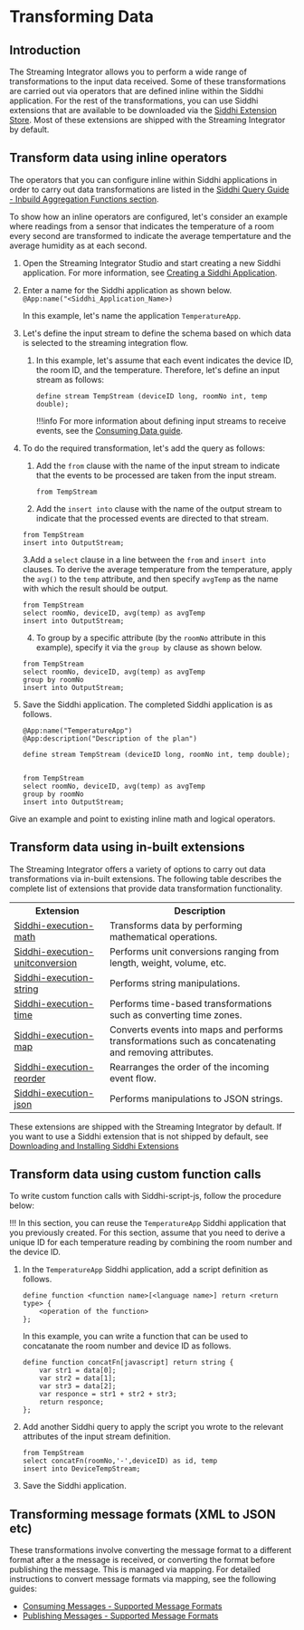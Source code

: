 # Transforming Data

## Introduction

The Streaming Integrator allows you to perform a wide range of transformations to the input data received. Some of these 
transformations are carried out via operators that are defined inline within the Siddhi application. For the rest of the
 transformations, you can use Siddhi extensions that are available to be downloaded via the [Siddhi Extension Store](https://store.wso2.com/store/assets/analyticsextension/list).
 Most of these extensions are shipped with the Streaming Integrator by default.

## Transform data using inline operators

The operators that you can configure inline within Siddhi applications in order to carry out data transformations are listed in the [Siddhi Query Guide - Inbuild Aggregation Functions section](https://siddhi.io/en/v5.0/docs/query-guide/#select).

To show how an inline operators are configured, let's consider an example where readings from a sensor that indicates 
the temperature of a room every second are transformed to indicate the average tempertature and the average humidity as at each second.

1. Open the Streaming Integrator Studio and start creating a new Siddhi application. For more information, see [Creating a Siddhi Application](../develop/creating-a-Siddhi-Application.md).
2. Enter a name for the Siddhi application as shown below.<br/>
   `@App:name("<Siddhi_Application_Name>)`<br/>
   
   In this example, let's name the application `TemperatureApp`.
   
3. Let's define the input stream to define the schema based on which data is selected to the streaming integration flow.
    1. In this example, let's assume that each event indicates the device ID, the room ID, and the temperature. Therefore, let's define an input stream as follows:
       ```
       define stream TempStream (deviceID long, roomNo int, temp double);
       ```
       
       !!!info
           For more information about defining input streams to receive events, see the [Consuming Data guide](consuming-messages.md).
           
          
4. To do the required transformation, let's add the query as follows:
    1. Add the `from` clause with the name of the input stream to indicate that the events to be processed are taken from the input stream.
       ```
       from TempStream
       ```
    2. Add the `insert into` clause with the name of the output stream to indicate that the processed events are directed to that stream.
      ```
      from TempStream
      insert into OutputStream;
      ```
    3.Add a `select` clause in a line between the `from` and `insert into` clauses. To derive the average temperature from the temperature, apply the `avg()` to the `temp` 
    attribute, and then specify `avgTemp` as the name with which the result should be output. 
    
      ```
      from TempStream
      select roomNo, deviceID, avg(temp) as avgTemp
      insert into OutputStream;
      ```
    4. To group by a specific attribute (by the `roomNo` attribute in this example), specify it via the `group by` clause as shown below.
      ```
      from TempStream
      select roomNo, deviceID, avg(temp) as avgTemp
      group by roomNo
      insert into OutputStream;
      ```
    
5. Save the Siddhi application. The completed Siddhi application is as follows.

    ```
    @App:name("TemperatureApp")
    @App:description("Description of the plan")
    
    define stream TempStream (deviceID long, roomNo int, temp double);
    
    
    from TempStream
    select roomNo, deviceID, avg(temp) as avgTemp
    group by roomNo
    insert into OutputStream;
    ```

Give an example and point to existing inline math and logical operators.



## Transform data using in-built extensions

The Streaming Integrator offers a variety of options to carry out data transformations via in-built extensions. The 
following table describes the complete list of extensions that provide data transformation functionality.

<table class="tg">
  <tr>
    <th class="tg-0pky">Extension</th>
    <th class="tg-0pky">Description</th>
  </tr>
  <tr>
    <td class="tg-0pky"><a href="https://siddhi-io.github.io/siddhi-execution-math/api/latest/#log-function">Siddhi-execution-math</a></td>
    <td class="tg-0pky">Transforms data by performing mathematical operations.</td>
  </tr>
  <tr>
    <td class="tg-0pky"><a href="https://siddhi-io.github.io/siddhi-execution-unitconversion/">Siddhi-execution-unitconversion</a></td>
    <td class="tg-0pky">Performs unit conversions ranging from length, weight, volume, etc.</td>
  </tr>
  <tr>
    <td class="tg-0pky"><a href="https://siddhi-io.github.io/siddhi-execution-string/">Siddhi-execution-string</a></td>
    <td class="tg-0pky">Performs string manipulations.</td>
  </tr>
  <tr>
    <td class="tg-0pky"><a href="https://siddhi-io.github.io/siddhi-execution-time/">Siddhi-execution-time</a></td>
    <td class="tg-0pky">Performs time-based transformations such as converting time zones.</td>
  </tr>
  <tr>
    <td class="tg-0pky"><a href="https://siddhi-io.github.io/siddhi-execution-map/">Siddhi-execution-map</a></td>
    <td class="tg-0pky">Converts events into maps and performs transformations such as concatenating and removing attributes.</td>
  </tr>
  <tr>
    <td class="tg-0pky"><a href="https://siddhi-io.github.io/siddhi-execution-reorder/">Siddhi-execution-reorder</a></td>
    <td class="tg-0pky">Rearranges the order of the incoming event flow.</td>
  </tr>
  <tr>
    <td class="tg-0pky"><a href="https://siddhi-io.github.io/siddhi-execution-json/">Siddhi-execution-json</a></td>
    <td class="tg-0pky">Performs manipulations to JSON strings.</td>
  </tr>
</table>

These extensions are shipped with the Streaming Integrator by default. If you want to use a Siddhi extension that is not shipped by default, see [Downloading and Installing Siddhi Extensions](../admin/downloading-and-Installing-Siddhi-Extensions.md)

## Transform data using custom function calls
To write custom function calls with Siddhi-script-js, follow the procedure below:

!!!
    In this section, you can reuse the `TemperatureApp` Siddhi application that you previously created. For this section,
     assume that you need to derive a unique ID for each temperature reading by combining the room number and the device ID.
    
1. In the `TemperatureApp` Siddhi application, add a script definition as follows.

    ```
    define function <function name>[<language name>] return <return type> {
        <operation of the function>
    };
    ```
    
    In this example, you can write a function that can be used to concatanate the room number and device ID as follows.
    
    ```
    define function concatFn[javascript] return string {
        var str1 = data[0];
        var str2 = data[1];
        var str3 = data[2];
        var responce = str1 + str2 + str3;
        return responce;
    };
    ```

2. Add another Siddhi query to apply the script you wrote to the relevant attributes of the input stream definition.
    ```
    from TempStream
    select concatFn(roomNo,'-',deviceID) as id, temp 
    insert into DeviceTempStream;
    ```
3. Save the Siddhi application.

## Transforming message formats (XML to JSON etc)

These transformations involve converting the message format to a different format after a the message is received, or 
converting the format before publishing the message. This is managed via mapping. For detailed instructions to convert
 message formats via mapping, see the following guides:
 
 - [Consuming Messages - Supported Message Formats](consuming-messages/#supported-message-formats)
 - [Publishing Messages - Supported Message Formats](publishing-data/#supported-message-formats)

